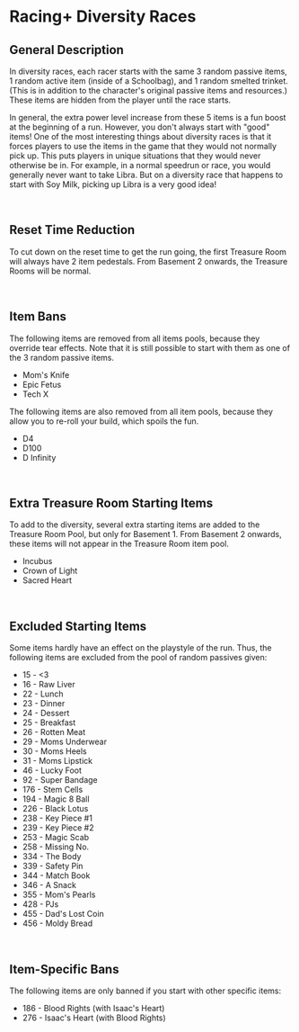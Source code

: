 # Racing+ Diversity Races

## General Description

In diversity races, each racer starts with the same 3 random passive items, 1 random active item (inside of a Schoolbag), and 1 random smelted trinket. (This is in addition to the character's original passive items and resources.) These items are hidden from the player until the race starts.

In general, the extra power level increase from these 5 items is a fun boost at the beginning of a run. However, you don't always start with "good" items! One of the most interesting things about diversity races is that it forces players to use the items in the game that they would not normally pick up. This puts players in unique situations that they would never otherwise be in. For example, in a normal speedrun or race, you would generally never want to take Libra. But on a diversity race that happens to start with Soy Milk, picking up Libra is a very good idea!

<br />

## Reset Time Reduction

To cut down on the reset time to get the run going, the first Treasure Room will always have 2 item pedestals. From Basement 2 onwards, the Treasure Rooms will be normal.

<br />

## Item Bans

The following items are removed from all items pools, because they override tear effects. Note that it is still possible to start with them as one of the 3 random passive items.

- Mom's Knife
- Epic Fetus
- Tech X

The following items are also removed from all item pools, because they allow you to re-roll your build, which spoils the fun.

- D4
- D100
- D Infinity

<br />

## Extra Treasure Room Starting Items

To add to the diversity, several extra starting items are added to the Treasure Room Pool, but only for Basement 1. From Basement 2 onwards, these items will not appear in the Treasure Room item pool.

- Incubus
- Crown of Light
- Sacred Heart

<br />

## Excluded Starting Items

Some items hardly have an effect on the playstyle of the run. Thus, the following items are excluded from the pool of random passives given:

- 15 - <3
- 16 - Raw Liver
- 22 - Lunch
- 23 - Dinner
- 24 - Dessert
- 25 - Breakfast
- 26 - Rotten Meat
- 29 - Moms Underwear
- 30 - Moms Heels
- 31 - Moms Lipstick
- 46 - Lucky Foot
- 92 - Super Bandage
- 176 - Stem Cells
- 194 - Magic 8 Ball
- 226 - Black Lotus
- 238 - Key Piece #1
- 239 - Key Piece #2
- 253 - Magic Scab
- 258 - Missing No.
- 334 - The Body
- 339 - Safety Pin
- 344 - Match Book
- 346 - A Snack
- 355 - Mom's Pearls
- 428 - PJs
- 455 - Dad's Lost Coin
- 456 - Moldy Bread

<br />

## Item-Specific Bans

The following items are only banned if you start with other specific items:

- 186 - Blood Rights (with Isaac's Heart)
- 276 - Isaac's Heart (with Blood Rights)

<br />
